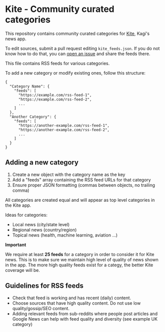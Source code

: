 # Kite - Community curated categories

This repository contains community curated categories for [Kite](https://kagi.com), Kagi's news app.

To edit sources, submit a pull request editing `kite_feeds.json`. If you do not know how to do that, you can [open an issue](https://github.com/kagisearch/kite-public/issues/new/choose) and share the feeds there.

This file contains RSS feeds for various categories.

To add a new category or modify existing ones, follow this structure:
```
{
  "Category Name": {
    "feeds": [
      "https://example.com/rss-feed-1",
      "https://example.com/rss-feed-2",
      ...
    ]
  },
  "Another Category": {
    "feeds": [
      "https://another-example.com/rss-feed-1",
      "https://another-example.com/rss-feed-2",
      ...
    ]
  }
}
```

## Adding a new category

1. Create a new object with the category name as the key
2. Add a "feeds" array containing the RSS feed URLs for that category
3. Ensure proper JSON formatting (commas between objects, no trailing comma)

All categories are created equal and will appear as top level categories in the Kite app.

Ideas for categories:
- Local news (city/state level)
- Regional news (country/region)
- Topical news (health, machine learning, aviation ...)

**Important**

We require at least **25 feeds** for a category in order to consider it for Kite news. This is to make sure we maintain high level of quality of news shown in the app. The more high quality feeds exist for a categy, the better Kite coverage will be.


## Guidelines for RSS feeds

- Check that feed is working and has recent (daily) content.
- Choose sources that have high quality content. Do not use low quality/gossip/SEO content.
- Adding relevant feeds from sub-reddits where people post articles and Google News can help with feed quality and diversity (see example UK category)

